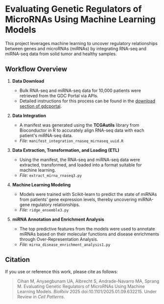 # Evaluating Genetic Regulators of MicroRNAs Using Machine Learning Models

This project leverages machine learning to uncover regulatory relationships between genes and microRNAs (miRNAs) by integrating RNA-seq and miRNA-seq data from solid tumor and healthy samples.

## Workflow Overview

1. **Data Download**  
   - Bulk RNA-seq and miRNA-seq data for 10,000 patients were retrieved from the GDC Portal via APIs.  
   - Detailed instructions for this process can be found in the [download section of gdcportal](#).

2. **Data Integration**  
   - A manifest was generated using the **TCGAutils** library from Bioconductor in R to accurately align RNA-seq data with each patient's miRNA-seq data.  
   - *File:* `manifest_integration_rnaseq_mirnaseq_uuid.R`

3. **Data Extraction, Transformation, and Loading (ETL)**  
   - Using the manifest, the RNA-seq and miRNA-seq data were extracted, transformed, and loaded into a format suitable for machine learning.  
   - *File:* `extract_mirna_rnaseq3.py`

4. **Machine Learning Modeling**  
   - Models were trained with Scikit-learn to predict the state of miRNAs from patients’ gene expression levels, thereby uncovering miRNA-gene regulatory relationships.  
   - *File:* `ridge_ensemble3.py`

5. **miRNA Annotation and Enrichment Analysis**  
   - The top predictive features from the models were used to annotate miRNAs based on their molecular functions and disease enrichments through Over-Representation Analysis.  
   - *File:* `mirna_disease_enrichment_analysis1.py`

## Citation

If you use or reference this work, please cite as follows:

> Cihan M, Anyaegbunam UA, Albrecht S, Andrade-Navarro MA, Sprang M. Evaluating Genetic Regulators of MicroRNAs Using Machine Learning Models. *BioRxiv* 2025 doi:10.1101/2025.01.09.632215. Under Review in *Cell Patterns*.

